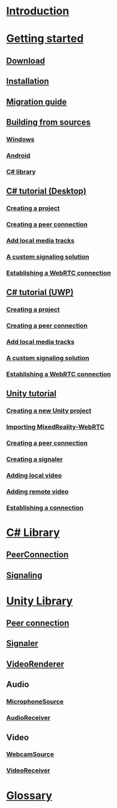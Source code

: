 # [Introduction](introduction.md)
# [Getting started](gettingstarted.md)
## [Download](download.md)
## [Installation](installation.md)
## [Migration guide](migration-guide.md)
## [Building from sources](building.md)
### [Windows](building-windows.md)
### [Android](android/building-android.md)
### [C# library](building-cslib.md)
## [C# tutorial (Desktop)](cs/helloworld-cs-core3.md)
### [Creating a project](cs/helloworld-cs-setup-core3.md)
### [Creating a peer connection](cs/helloworld-cs-peerconnection-core3.md)
### [Add local media tracks](cs/helloworld-cs-mediatracks-core3.md)
### [A custom signaling solution](cs/helloworld-cs-signaling-core3.md)
### [Establishing a WebRTC connection](cs/helloworld-cs-connection-core3.md)
## [C# tutorial (UWP)](cs/helloworld-cs-uwp.md)
### [Creating a project](cs/helloworld-cs-setup-uwp.md)
### [Creating a peer connection](cs/helloworld-cs-peerconnection-uwp.md)
### [Add local media tracks](cs/helloworld-cs-mediatracks-uwp.md)
### [A custom signaling solution](cs/helloworld-cs-signaling-uwp.md)
### [Establishing a WebRTC connection](cs/helloworld-cs-connection-uwp.md)
## [Unity tutorial](unity/helloworld-unity.md)
### [Creating a new Unity project](unity/helloworld-unity-createproject.md)
### [Importing MixedReality-WebRTC](unity/helloworld-unity-importwebrtc.md)
### [Creating a peer connection](unity/helloworld-unity-peerconnection.md)
### [Creating a signaler](unity/helloworld-unity-signaler.md)
### [Adding local video](unity/helloworld-unity-localvideo.md)
### [Adding remote video](unity/helloworld-unity-remotevideo.md)
### [Establishing a connection](unity/helloworld-unity-connection.md)
# [C# Library](cs/cs.md)
## [PeerConnection](cs/cs-peerconnection.md)
## [Signaling](cs/cs-signaling.md)
# [Unity Library](unity/unity-integration.md)
## [Peer connection](unity/unity-peerconnection.md)
## [Signaler](unity/unity-signaler.md)
## [VideoRenderer](unity/unity-mediaplayer.md)
## Audio
### [MicrophoneSource](unity/unity-localaudiosource.md)
### [AudioReceiver](unity/unity-audioreceiver.md)
## Video
### [WebcamSource](unity/unity-localvideosource.md)
### [VideoReceiver](unity/unity-remotevideosource.md)
# [Glossary](glossary.md)
